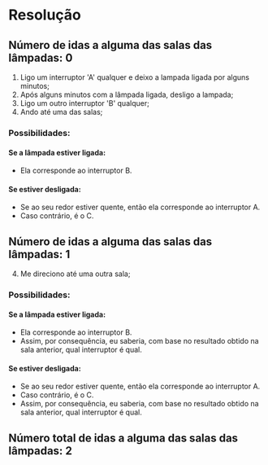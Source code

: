 # Resolução

## Número de idas a alguma das salas das lâmpadas: **0**

1. Ligo um interruptor 'A' qualquer e deixo a lampada ligada por alguns minutos;
2. Após alguns minutos com a lâmpada ligada, desligo a lampada;
3. Ligo um outro interruptor 'B' qualquer;
4. Ando até uma das salas;

### Possibilidades:

#### Se a lâmpada estiver ligada:
- Ela corresponde ao interruptor B.
#### Se estiver desligada:
- Se ao seu redor estiver quente, então ela corresponde ao interruptor A.
- Caso contrário, é o C.

## Número de idas a alguma das salas das lâmpadas: **1**

4. Me direciono até uma outra sala;

### Possibilidades:

#### Se a lâmpada estiver ligada:
- Ela corresponde ao interruptor B.
- Assim, por consequência, eu saberia, com base no resultado obtido na sala anterior, qual interruptor é qual.
#### Se estiver desligada:
- Se ao seu redor estiver quente, então ela corresponde ao interruptor A.
- Caso contrário, é o C.
- Assim, por consequência, eu saberia, com base no resultado obtido na sala anterior, qual interruptor é qual.

## Número total de idas a alguma das salas das lâmpadas: **2**
